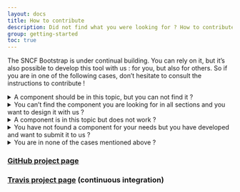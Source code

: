 ```yaml
---
layout: docs
title: How to contribute
description: Did not find what you were looking for ? How to contribute ?
group: getting-started
toc: true
---
```


The SNCF Bootstrap is under continual building. You can rely on it, but it’s also possible to develop this tool with us : for you, but also for others.
So if you are in one of the following cases, don’t hesitate to consult the instructions to contribute !

<details class="mb-3">
<summary class="text-primary text-lg mb-2">A component should be in this topic, but you can not find it ?</summary>
{% markdown %}
This component may exist in another topic. Links allow you to move from one topic to another related topic (for example for checkbox and radio buttons, a link allows you to find them from the forms section).
If you definitely can not find it, contact us :
- **You have a GitHub account :** Feel free to browse the [Github project](https://github.com/SNCFdevelopers/bootstrap-sncf), an issue may have already been created on this topic (you can subscribe to notifications to track its progress). If not, don’t hesitate to create one.
- **You don’t have a GitHub account :** Write us on [design.fab@sncf.fr](mailto:design.fab@sncf.fr?subject=Bootstrap - Composant) with the following object : « Bootstrap - Composant » by specifying your need.
{% endmarkdown %}
</details>

<details class="mb-3">
<summary class="text-primary text-lg mb-2">You can’t find the component you are looking for in all sections and you want to design it with us ?</summary>
{% markdown %}
Feel free to contact us. Either this component exists, but we have not yet integrated it in the Bootstrap, or this component does not exist, we will study with you the need that will allow the use of another component or create a new component with you.
- **You have a GitHub account :** Feel free to browse the [Github project](https://github.com/SNCFdevelopers/bootstrap-sncf), an issue may have already been created on this topic (you can subscribe to notifications to track its progress). If not, don’t hesitate to create one.
- **You don’t have a GitHub account :** Write us on [design.fab@sncf.fr](mailto:design.fab@sncf.fr?subject=Bootstrap - Composant) with the following object : « Bootstrap - Composant » by specifying your need.
{% endmarkdown %}
</details>

<details class="mb-3">
<summary class="text-primary text-lg mb-2">A component is in this topic but does not work ?</summary>
{% markdown %} 
Feel free to browse the [GitHub project](https://github.com/SNCFdevelopers/bootstrap-sncf), an issue may have already been created on this topic (you can subscribe to notifications to track its progress). If not, don’t hesitate to create one.
We will come back to you to be able to solve the problem or to know more if necessary and to modify it to push a new version thereafter.
{% endmarkdown %}
</details>

<details class="mb-3">
<summary class="text-primary text-lg mb-2">You have not found a component for your needs but you have developed and want to submit it to us ?</summary>
{% markdown %}
Feel free to make a pull request on the [project’s GitHub](https://github.com/SNCFdevelopers/bootstrap-sncf).

We will study your component, study its design, and if it is in accordance with our charter, we will push it for the other developers to use it. Otherwise, we will rework the design with you until you reach the final version for publication.
{% endmarkdown %}
</details>

<details class="mb-3">
<summary class="text-primary text-lg mb-2">You are in none of the cases mentioned above ?</summary>
{% markdown %}
Do not hesitate to write to us on [design.fab@sncf.fr](mailto:design.fab@sncf.fr?subject=Bootstrap - Autre demande) with the following subject: « Bootstrap - Autre demande »  by specifying your need.
{% endmarkdown %}
</details>

### [GitHub project page](https://github.com/SNCFdevelopers/bootstrap-sncf)

### [Travis project page](https://travis-ci.com/SNCFdevelopers/bootstrap-sncf/branches) (continuous integration)

